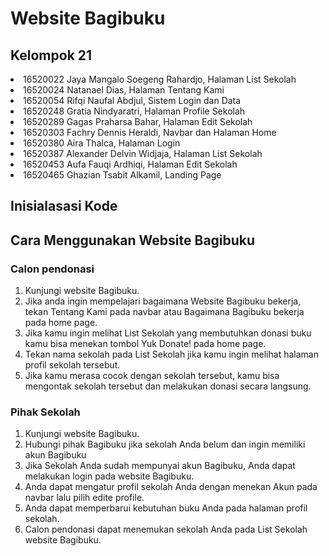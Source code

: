 <h1>Website Bagibuku</h1>
<h2>Kelompok 21</h2>
<li>16520022 Jaya Mangalo Soegeng Rahardjo, Halaman List Sekolah</li>
<li>16520024 Natanael Dias, Halaman Tentang Kami</li>
<li>16520054 Rifqi Naufal Abdjul, Sistem Login dan Data</li>
<li>16520248 Gratia Nindyaratri, Halaman Profile Sekolah</li>
<li>16520289 Gagas Praharsa Bahar, Halaman Edit Sekolah</li>
<li>16520303 Fachry Dennis Heraldi, Navbar dan Halaman Home</li>
<li>16520380 Aira Thalca, Halaman Login </li>
<li>16520387 Alexander Delvin Widjaja, Halaman List Sekolah</li>
<li>16520453 Aufa Fauqi Ardhiqi, Halaman Edit Sekolah</li>
<li>16520465 Ghazian Tsabit Alkamil, Landing Page</li>

<h2>Inisialasasi Kode</h2>
  <li?1. Install Node.js</li>
  <li?2. Clone Repository</li>
  <li?3. Di terminal, ketik "npm install"</li>
  <li?4. Di terminal, ketik "npm start"</li>
<h2>Cara Menggunakan Website Bagibuku</h2> 
<h3>Calon pendonasi</h3>
<ol>
  <li>Kunjungi website Bagibuku.</li>
  <li>Jika anda ingin mempelajari bagaimana Website Bagibuku bekerja, tekan Tentang Kami pada navbar atau Bagaimana Bagibuku bekerja pada home page.</li>
  <li>Jika kamu ingin melihat List Sekolah yang membutuhkan donasi buku kamu bisa menekan tombol Yuk Donate! pada home page.</li>
  <li>Tekan nama sekolah pada List Sekolah jika kamu ingin melihat halaman profil sekolah tersebut.</li>
  <li>Jika kamu merasa cocok dengan sekolah tersebut, kamu bisa mengontak sekolah tersebut dan melakukan donasi secara langsung.</li>
</ol>
<h3>Pihak Sekolah</h3>
<ol>
  <li>Kunjungi website Bagibuku.
  <li>Hubungi pihak Bagibuku jika sekolah Anda belum dan ingin memiliki akun Bagibuku
  <li>Jika Sekolah Anda sudah mempunyai akun Bagibuku, Anda dapat melakukan login pada website Bagibuku.
  <li>Anda dapat mengatur profil sekolah Anda dengan menekan Akun pada navbar lalu pilih edite profile.
  <li>Anda dapat memperbarui kebutuhan buku Anda pada halaman profil sekolah.
  <li>Calon pendonasi dapat menemukan sekolah Anda pada List Sekolah website Bagibuku.
</ol>

